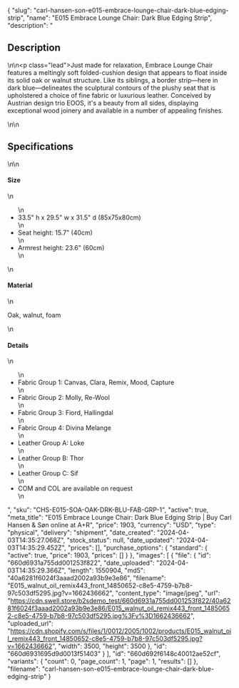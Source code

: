 {
  "slug": "carl-hansen-son-e015-embrace-lounge-chair-dark-blue-edging-strip",
  "name": "E015 Embrace Lounge Chair: Dark Blue Edging Strip",
  "description": "<h2>Description</h2>\n<!-- split -->\n<p class=\"lead\">Just made for relaxation, Embrace Lounge Chair features a meltingly soft folded-cushion design that appears to float inside its solid oak or walnut structure. Like its siblings, a border strip—here in dark blue—delineates the sculptural contours of the plushy seat that is upholstered a choice of fine fabric or luxurious leather. Conceived by Austrian design trio EOOS, it's a beauty from all sides, displaying exceptional wood joinery and available in a number of appealing finishes.</p>\n<!-- split -->\n<h2>Specifications</h2>\n<!-- split -->\n<h4>Size</h4>\n<ul>\n<li>33.5\" h x 29.5\" w x 31.5\" d (85x75x80cm)</li>\n<li>Seat height: 15.7\" (40cm)</li>\n<li>Armrest height: 23.6\" (60cm)</li>\n</ul>\n<h4>Material</h4>\n<p>Oak, walnut, foam</p>\n<h4>Details</h4>\n<ul>\n<li>Fabric Group 1: Canvas, Clara, Remix, Mood, Capture</li>\n<li>Fabric Group 2: Molly, Re-Wool</li>\n<li>Fabric Group 3: Fiord, Hallingdal</li>\n<li>Fabric Group 4: Divina Melange</li>\n<li>Leather Group A: Loke</li>\n<li>Leather Group B: Thor</li>\n<li>Leather Group C: Sif</li>\n<li>COM and COL are available on request</li>\n</ul>",
  "sku": "CHS-E015-SOA-OAK-DRK-BLU-FAB-GRP-1",
  "active": true,
  "meta_title": "E015 Embrace Lounge Chair: Dark Blue Edging Strip | Buy Carl Hansen & Søn online at A+R",
  "price": 1903,
  "currency": "USD",
  "type": "physical",
  "delivery": "shipment",
  "date_created": "2024-04-03T14:35:27.068Z",
  "stock_status": null,
  "date_updated": "2024-04-03T14:35:29.452Z",
  "prices": [],
  "purchase_options": {
    "standard": {
      "active": true,
      "price": 1903,
      "prices": []
    }
  },
  "images": [
    {
      "file": {
        "id": "660d6931a755dd001253f822",
        "date_uploaded": "2024-04-03T14:35:29.366Z",
        "length": 1550904,
        "md5": "40a6281f6024f3aaad2002a93b9e3e86",
        "filename": "E015_walnut_oil_remix443_front_14850652-c8e5-4759-b7b8-97c503df5295.jpg?v=1662436662",
        "content_type": "image/jpeg",
        "url": "https://cdn.swell.store/b2sdemo_test/660d6931a755dd001253f822/40a6281f6024f3aaad2002a93b9e3e86/E015_walnut_oil_remix443_front_14850652-c8e5-4759-b7b8-97c503df5295.jpg%3Fv%3D1662436662",
        "uploaded_url": "https://cdn.shopify.com/s/files/1/0012/2005/1002/products/E015_walnut_oil_remix443_front_14850652-c8e5-4759-b7b8-97c503df5295.jpg?v=1662436662",
        "width": 3500,
        "height": 3500
      },
      "id": "660d6931695d9d0013f51403"
    }
  ],
  "id": "660d692f6148c40012ae52cf",
  "variants": {
    "count": 0,
    "page_count": 1,
    "page": 1,
    "results": []
  },
  "filename": "carl-hansen-son-e015-embrace-lounge-chair-dark-blue-edging-strip"
}
